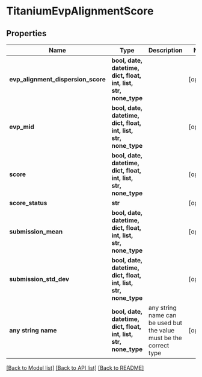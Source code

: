 # TitaniumEvpAlignmentScore


## Properties
Name | Type | Description | Notes
------------ | ------------- | ------------- | -------------
**evp_alignment_dispersion_score** | **bool, date, datetime, dict, float, int, list, str, none_type** |  | [optional] 
**evp_mid** | **bool, date, datetime, dict, float, int, list, str, none_type** |  | [optional] 
**score** | **bool, date, datetime, dict, float, int, list, str, none_type** |  | [optional] 
**score_status** | **str** |  | [optional] 
**submission_mean** | **bool, date, datetime, dict, float, int, list, str, none_type** |  | [optional] 
**submission_std_dev** | **bool, date, datetime, dict, float, int, list, str, none_type** |  | [optional] 
**any string name** | **bool, date, datetime, dict, float, int, list, str, none_type** | any string name can be used but the value must be the correct type | [optional]

[[Back to Model list]](../README.md#documentation-for-models) [[Back to API list]](../README.md#documentation-for-api-endpoints) [[Back to README]](../README.md)


